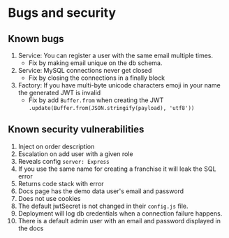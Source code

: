 # Bugs and security

## Known bugs

1. Service: You can register a user with the same email multiple times.
   - Fix by making email unique on the db schema.
1. Service: MySQL connections never get closed
   - Fix by closing the connections in a finally block
1. Factory: If you have multi-byte unicode characters emoji in your name the generated JWT is invalid
   - Fix by add `Buffer.from` when creating the JWT `.update(Buffer.from(JSON.stringify(payload), 'utf8'))`

## Known security vulnerabilities

1. Inject on order description
1. Escalation on add user with a given role
1. Reveals config `server: Express`
1. If you use the same name for creating a franchise it will leak the SQL error
1. Returns code stack with error
1. Docs page has the demo data user's email and password
1. Does not use cookies
1. The default jwtSecret is not changed in their `config.js` file.
1. Deployment will log db credentials when a connection failure happens.
1. There is a default admin user with an email and password displayed in the docs
